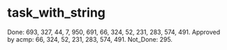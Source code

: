 # task_with_string

Done: 693, 327, 44, 7, 950, 691, 66, 324, 52, 231, 283, 574, 491.
Approved by acmp: 66, 324, 52, 231, 283, 574, 491.
Not_Done: 295.
